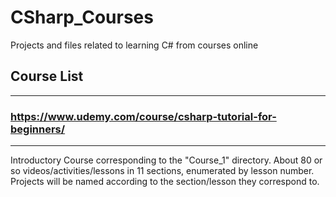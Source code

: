 # CSharp_Courses
Projects and files related to learning C# from courses online

## Course List
--------------------------------------------------------------

### https://www.udemy.com/course/csharp-tutorial-for-beginners/
--------------------------------------------------------------

Introductory Course corresponding to the "Course_1" directory. About 80 or so videos/activities/lessons in 11 sections, enumerated by lesson number. Projects will be named according to the section/lesson they correspond to.


